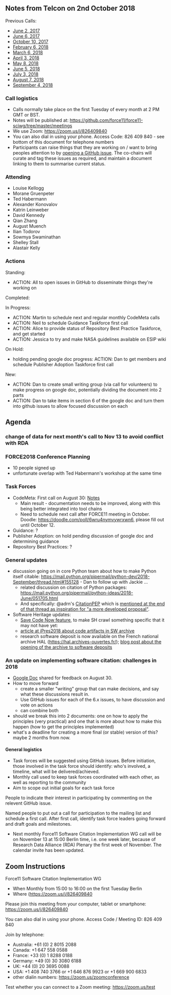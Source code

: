 ## Notes from Telcon on 2nd October 2018

Previous Calls:
 - [June 2, 2017](https://github.com/force11/force11-sciwg/blob/master/meetings/20170602-Notes.md)
 - [June 6, 2017](https://github.com/force11/force11-sciwg/blob/master/meetings/20170606-Notes.md)
 - [October 10, 2017](https://github.com/force11/force11-sciwg/blob/master/meetings/20171010-Notes.md)
 - [February 6, 2018](https://github.com/force11/force11-sciwg/blob/master/meetings/20180206-Notes.md)
 - [March 6, 2018](https://github.com/force11/force11-sciwg/blob/master/meetings/20180306-Notes.md)
 - [April 3, 2018](https://github.com/force11/force11-sciwg/blob/master/meetings/20180403-Notes.md)
 - [May 8, 2018](https://github.com/force11/force11-sciwg/blob/master/meetings/20180508-Notes.md)
 - [June 5, 2018](https://github.com/force11/force11-sciwg/blob/master/meetings/20180605-Notes.md)
 - [July 3, 2018](https://github.com/force11/force11-sciwg/blob/master/meetings/20180703-Notes.md)
 - [August 7, 2018](https://github.com/force11/force11-sciwg/blob/master/meetings/20180807-Notes.md)
 - [September 4, 2018](https://github.com/force11/force11-sciwg/blob/master/meetings/20180904-Notes.md)


### Call logistics

 - Calls normally take place on the first Tuesday of every month at 2 PM GMT or BST.
 - Notes will be published at: https://github.com/force11/force11-sciwg/tree/master/meetings
 - We use Zoom: https://zoom.us/j/826409840
 - You can also dial in using your phone. Access Code: 826 409 840 - see bottom of this document for telephone numbers
 - Participants can raise things that they are working on / want to bring peoples attention to by [opening a GitHub issue](https://github.com/force11/force11-sciwg/issues). The co-chairs will curate and tag these issues as required, and maintain a document linking to them to summarise current status.

### Attending

* Louise Kellogg
* Morane Gruenpeter
* Ted Habermann
* Alexander Konovalov
* Katrin Leinweber
* David Kennedy
* Qian Zhang
* August Muench
* Ilian Todorov
* Sowmya Swaminathan
* Shelley Stall
* Alastair Kelly


### Actions

Standing:
 * ACTION: All to open issues in GitHub to disseminate things they're working on

Completed:
 
In Progress:
 * ACTION: Martin to schedule next and regular monthly CodeMeta calls
 * ACTION: Neil to schedule Guidance Taskforce first call
 * ACTION: Alice to provide status of Repository Best Practice Taskforce, and get started
 * ACTION: Jessica to try and make NASA guidelines available on ESIP wiki
 
On Hold: 
 * holding pending google doc progress: ACTION: Dan to get members and schedule Publisher Adoption Taskforce first call

New:
 * ACTION: Dan to create small writing group (via call for volunteers) to make progress on google doc, potentially dividing the document into 2 parts
 * ACTION: Dan to take items in section 6 of the google doc and turn them into github issues to allow focused discussion on each
 
## Agenda

### change of data for next month's call to Nov 13 to avoid conflict with RDA

### FORCE2018 Conference Planning

* 10 people signed up
* unfortunate overlap with Ted Habermann's workshop at the same time

### Task Forces

* CodeMeta: First call on August 30: [Notes](https://github.com/force11/force11-sciwg/blob/master/meetings/20180820-codemeta.md)
  * Main result - documentation needs to be improved, along with this being better integrated into tool chains
  * Need to schedule next call after FORCE11 meeting in October. Doodle: https://doodle.com/poll/6wru4nymvywrxwn6, please fill out until October 12.
* Guidance: ?
* Publisher Adoption: on hold pending discussion of google doc and determining guidance
* Repository Best Practices: ?

### General updates

* discussion going on in core Python team about how to make Python itself citable: https://mail.python.org/pipermail/python-dev/2018-September/thread.html#155128 - Dan to follow up with Jackie ...
  * related discussion on citation of Python packages: https://mail.python.org/pipermail/python-ideas/2018-June/051705.html
  * And specifically: @adrn's [CitationPEP](https://github.com/adrn/CitationPEP) which is [mentioned at the end of that thread as inspiration for "a more developed proposal"](https://mail.python.org/pipermail/python-dev/2018-September/155297.html).
* Software Heritage updates:
  * [Save Code Now feature](https://archive.softwareheritage.org/browse/origin/save/), to make SH crawl something specific that it may not have yet: 
  * [article at iPres2018 about code artifacts in SW archive](https://hal.inria.fr/hal-01865790)
  * research software deposit is now available on the French national archive HAL (https://hal.archives-ouvertes.fr/); [blog post about the opening of the archive to software deposits](https://www.softwareheritage.org/2018/09/28/depositing-scientific-software-into-software-heritage/)

### An update on implementing software citation: challenges in 2018

* [Google Doc](https://docs.google.com/document/d/1ze2Bh0pZXCy7_bHcC7CumQRmBAv8qP6reao4yU4JToY/edit?ts=5b8e056c#heading=h.r16j7ecdqpc3) shared for feedback on August 30.
* How to move forward
  * create a smaller "writing" group that can make decisions, and say what these discussions result in.
  * Use GitHub issues for each of the 6.x issues, to have discussion and vote on actions
  * can combine both
* should we break this into 2 documents: one on how to apply the principles (very practical) and one that is more about how to make this happen (how to get the principles implemented)
* what's a deadline for creating a more final (or stable) version of this?  maybe 2 months from now.
  
#### General logistics

- Task forces will be suggested using GitHub issues. Before initiation, those involved in the task force should identify: who's involved, a timeline, what will be delivered/achieved.
- Monthly call used to keep task forces coordinated with each other, as well as reporting to the community
- Aim to scope out initial goals for each task force

People to indicate their interest in participating by commenting on the relevent GitHub issue.

Named people to put out a call for participation to the mailing list and schedule a first call. After first call, identify task force leaders going forward and draft goals and milestones.

- Next monthly Force11 Software Citation Implementation WG call will be on November 13 at 15:00 Berlin time, i.e. one week later, because of Research Data Alliance (RDA) Plenary the first week of November. The calendar invite has been updated.

## Zoom Instructions

Force11 Software Citation Implementation WG
 - When    Monthly from 15:00 to 16:00 on the first Tuesday Berlin
 - Where   (https://zoom.us/j/826409840

Please join this meeting from your computer, tablet or smartphone: https://zoom.us/j/826409840

You can also dial in using your phone. Access Code / Meeting ID: 826 409 840

Join by telephone: 
 - Australia: +61 (0) 2 8015 2088
 - Canada: +1 647 558 0588
 - France: +33 (0) 1 8288 0188
 - Germany: +49 (0) 30 3080 6188
 - UK: +44 (0) 20 3695 0088
 - USA: +1 408 740 3766 or +1 646 876 9923 or +1 669 900 6833
 - other dialin numbers: https://zoom.us/zoomconference
 
 Test whether you can connect to a Zoom meeting: https://zoom.us/test
